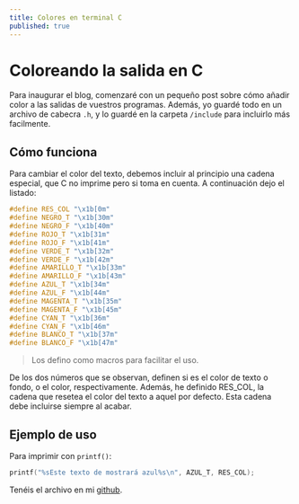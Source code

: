 ```yaml
---
title: Colores en terminal C
published: true
---
```


# Coloreando la salida en C

Para inaugurar el blog, comenzaré con un pequeño post sobre cómo añadir color a
las salidas de vuestros programas. Además, yo guardé todo en un archivo de cabecra `.h`,
y lo guardé en la carpeta `/include` para incluirlo más facilmente.


## Cómo funciona

Para cambiar el color del texto, debemos incluir al principio una cadena especial,
que C no imprime pero si toma en cuenta. A continuación dejo el listado:

```c
#define RES_COL "\x1b[0m"
#define NEGRO_T "\x1b[30m"
#define NEGRO_F "\x1b[40m"
#define ROJO_T "\x1b[31m"
#define ROJO_F "\x1b[41m"
#define VERDE_T "\x1b[32m"
#define VERDE_F "\x1b[42m"
#define AMARILLO_T "\x1b[33m"
#define AMARILLO_F "\x1b[43m"
#define AZUL_T "\x1b[34m"
#define AZUL_F "\x1b[44m"
#define MAGENTA_T "\x1b[35m"
#define MAGENTA_F "\x1b[45m"
#define CYAN_T "\x1b[36m"
#define CYAN_F "\x1b[46m"
#define BLANCO_T "\x1b[37m"
#define BLANCO_F "\x1b[47m"
```
>Los defino como macros para facilitar el uso.


De los dos números que se observan, definen si es el color de texto o fondo, o el color, respectivamente. Además, he definido RES_COL, la cadena que resetea el color del texto a aquel
por defecto. Esta cadena debe incluirse siempre al acabar.

## Ejemplo de uso

Para imprimir con `printf()`:

```c
printf("%sEste texto de mostrará azul%s\n", AZUL_T, RES_COL);
```

Tenéis el archivo en mi [github](https://github.com/naibu3/clibs).